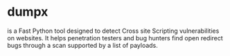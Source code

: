# dumpx
is a Fast Python tool designed to detect Cross site Scripting vulnerabilities on websites. It helps penetration testers and bug hunters find open redirect bugs through a scan supported by a list of payloads.

